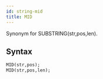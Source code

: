```yaml
---
id: string-mid
title: MID
---
```


Synonym for SUBSTRING(str,pos,len).

## Syntax

```sql
MID(str,pos);
MID(str,pos,len);
```
